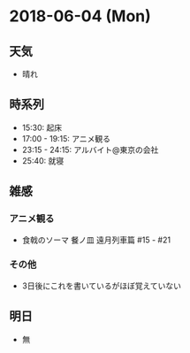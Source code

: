 # 2018-06-04 (Mon)

## 天気

- 晴れ

## 時系列

- 15:30: 起床
- 17:00 - 19:15: アニメ観る
- 23:15 - 24:15: アルバイト@東京の会社
- 25:40: 就寝

## 雑感

### アニメ観る

- 食戟のソーマ 餐ノ皿 遠月列車篇 #15 - #21

### その他

- 3日後にこれを書いているがほぼ覚えていない

## 明日

- 無
